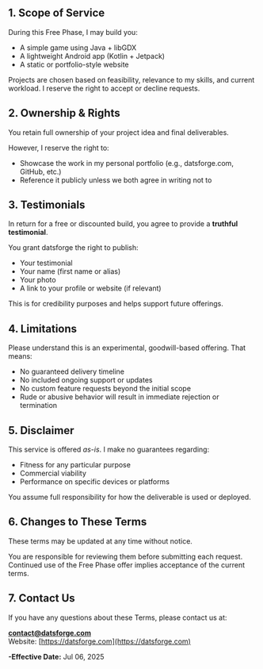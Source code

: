 

## 1. Scope of Service

During this Free Phase, I may build you:

- A simple game using Java + libGDX
- A lightweight Android app (Kotlin + Jetpack)
- A static or portfolio-style website

Projects are chosen based on feasibility, relevance to my skills, and current workload. I reserve the right to accept or decline requests.



## 2. Ownership & Rights

You retain full ownership of your project idea and final deliverables.

However, I reserve the right to:

- Showcase the work in my personal portfolio (e.g., datsforge.com, GitHub, etc.)
- Reference it publicly unless we both agree in writing not to




## 3. Testimonials

In return for a free or discounted build, you agree to provide a **truthful testimonial**.

You grant datsforge the right to publish:

- Your testimonial
- Your name (first name or alias)
- Your photo
- A link to your profile or website (if relevant)

This is for credibility purposes and helps support future offerings.



## 4. Limitations

Please understand this is an experimental, goodwill-based offering. That means:

- No guaranteed delivery timeline
- No included ongoing support or updates
- No custom feature requests beyond the initial scope
- Rude or abusive behavior will result in immediate rejection or termination




## 5. Disclaimer

This service is offered *as-is*. I make no guarantees regarding:

- Fitness for any particular purpose
- Commercial viability
- Performance on specific devices or platforms

You assume full responsibility for how the deliverable is used or deployed.




## 6. Changes to These Terms

These terms may be updated at any time without notice.

You are responsible for reviewing them before submitting each request. Continued use of the Free Phase offer implies acceptance of the current terms.


## 7. Contact Us

If you have any questions about these Terms, please contact us at:

**contact@datsforge.com**  
 Website: [https://datsforge.com](https://datsforge.com)  



**-Effective Date:** Jul 06, 2025
